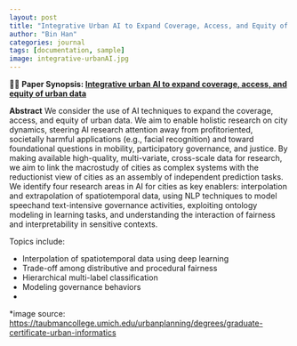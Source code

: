 ```yaml
---
layout: post
title: "Integrative Urban AI to Expand Coverage, Access, and Equity of Urban Data"
author: "Bin Han"
categories: journal
tags: [documentation, sample]
image: integrative-urbanAI.jpg
---
```


📖📖 **Paper Synopsis: [Integrative urban AI to expand coverage, access, and equity of urban data](https://link.springer.com/article/10.1140/epjs/s11734-022-00475-z)**

**Abstract** We consider the use of AI techniques to expand the coverage, access, and equity of urban data. We aim to enable holistic research on city dynamics, steering AI research attention away from profitoriented, societally harmful applications (e.g., facial recognition) and toward foundational questions in mobility, participatory governance, and justice. By making available high-quality, multi-variate, cross-scale data for research, we aim to link the macrostudy of cities as complex systems with the reductionist view of cities as an assembly of independent prediction tasks. We identify four research areas in AI for cities as key enablers: interpolation and extrapolation of spatiotemporal data, using NLP techniques to model speechand text-intensive governance activities, exploiting ontology modeling in learning tasks, and understanding the interaction of fairness and interpretability in sensitive contexts.

Topics include:
-  Interpolation of spatiotemporal data using deep learning
-  Trade-off among distributive and procedural fairness
-  Hierarchical multi-label classification
-  Modeling governance behaviors
-  
*image source: https://taubmancollege.umich.edu/urbanplanning/degrees/graduate-certificate-urban-informatics
